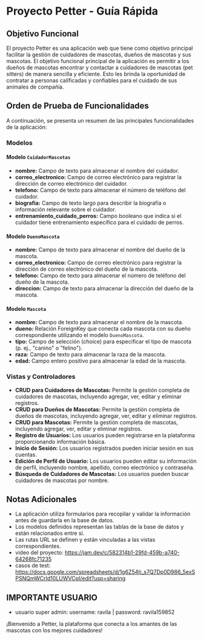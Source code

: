 # Proyecto Petter - Guía Rápida

## Objetivo Funcional

El proyecto Petter es una aplicación web que tiene como objetivo principal facilitar la gestión de cuidadores de mascotas, dueños de mascotas y sus mascotas. El objetivo funcional principal de la aplicación es permitir a los dueños de mascotas encontrar y contactar a cuidadores de mascotas (pet sitters) de manera sencilla y eficiente. Esto les brinda la oportunidad de contratar a personas calificadas y confiables para el cuidado de sus animales de compañía.

## Orden de Prueba de Funcionalidades

A continuación, se presenta un resumen de las principales funcionalidades de la aplicación:

### Modelos

#### Modelo `CuidadorMascotas`
- **nombre:** Campo de texto para almacenar el nombre del cuidador.
- **correo_electronico:** Campo de correo electrónico para registrar la dirección de correo electrónico del cuidador.
- **telefono:** Campo de texto para almacenar el número de teléfono del cuidador.
- **biografia:** Campo de texto largo para describir la biografía o información relevante sobre el cuidador.
- **entrenamiento_cuidado_perros:** Campo booleano que indica si el cuidador tiene entrenamiento específico para el cuidado de perros.

#### Modelo `DuenoMascota`
- **nombre:** Campo de texto para almacenar el nombre del dueño de la mascota.
- **correo_electronico:** Campo de correo electrónico para registrar la dirección de correo electrónico del dueño de la mascota.
- **telefono:** Campo de texto para almacenar el número de teléfono del dueño de la mascota.
- **direccion:** Campo de texto para almacenar la dirección del dueño de la mascota.

#### Modelo `Mascota`
- **nombre:** Campo de texto para almacenar el nombre de la mascota.
- **dueno:** Relación ForeignKey que conecta cada mascota con su dueño correspondiente utilizando el modelo `DuenoMascota`.
- **tipo:** Campo de selección (choice) para especificar el tipo de mascota (p. ej., "canino" o "felino").
- **raza:** Campo de texto para almacenar la raza de la mascota.
- **edad:** Campo entero positivo para almacenar la edad de la mascota.

### Vistas y Controladores

- **CRUD para Cuidadores de Mascotas:** Permite la gestión completa de cuidadores de mascotas, incluyendo agregar, ver, editar y eliminar registros.
- **CRUD para Dueños de Mascotas:** Permite la gestión completa de dueños de mascotas, incluyendo agregar, ver, editar y eliminar registros.
- **CRUD para Mascotas:** Permite la gestión completa de mascotas, incluyendo agregar, ver, editar y eliminar registros.
- **Registro de Usuarios:** Los usuarios pueden registrarse en la plataforma proporcionando información básica.
- **Inicio de Sesión:** Los usuarios registrados pueden iniciar sesión en sus cuentas.
- **Edición de Perfil de Usuario:** Los usuarios pueden editar su información de perfil, incluyendo nombre, apellido, correo electrónico y contraseña.
- **Búsqueda de Cuidadores de Mascotas:** Los usuarios pueden buscar cuidadores de mascotas por nombre.

## Notas Adicionales

- La aplicación utiliza formularios para recopilar y validar la información antes de guardarla en la base de datos.
- Los modelos definidos representan las tablas de la base de datos y están relacionados entre sí.
- Las rutas URL se definen y están vinculadas a las vistas correspondientes.
- video del proyecto: https://jam.dev/c/582314b1-29fd-459b-a740-64268fc71235
- casos de test: https://docs.google.com/spreadsheets/d/1g6Z54tj_s7Q7Dp0D986_5exSPSNQmWCrId10LUWVCpI/edit?usp=sharing

## IMPORTANTE USUARIO
-  usuario super admin: username: ravila | password: ravila159852

¡Bienvenido a Petter, la plataforma que conecta a los amantes de las mascotas con los mejores cuidadores!
